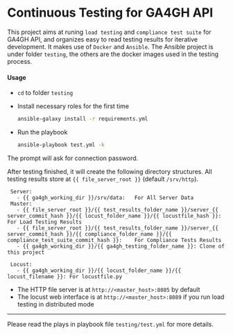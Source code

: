 # Continuous Testing for GA4GH API

This project aims at runing `load testing` and `compliance test suite` for GA4GH API, and organizes easy to read testing results for iterative development. It makes use of `Docker` and `Ansible`. The Ansible project is under folder `testing`, the others are the docker images used in the testing process.

#### Usage
- `cd` to folder `testing`
- Install necessary roles for the first time

    ```bash
    ansible-galaxy install -r requirements.yml
    ```
- Run the playbook

    ```bash
    ansible-playbook test.yml -k
    ```
The prompt will ask for connection password.

After testing finished, it will create the following directory structures. All testing results store at `{{ file_server_root }}` (default `/srv/http`).
```
 Server:
   - {{ ga4gh_working_dir }}/srv/data:   For All Server Data
 Master:
   - {{ file_server_root }}/{{ test_results_folder_name }}/server_{{ server_commit_hash }}/{{ locust_folder_name }}/{{ locustfile_hash }}:    For Load Testing Results
   - {{ file_server_root }}/{{ test_results_folder_name }}/server_{{ server_commit_hash }}/{{ compliance_folder_name }}/{{ compliance_test_suite_commit_hash }}:    For Compliance Tests Results
   - {{ ga4gh_working_dir }}/{{ ga4gh_testing_folder_name }}: Clone of this project

 Locust:
   - {{ ga4gh_working_dir }}/{{ locust_folder_name }}/{{ locust_filename }}: For locustfile.py
```

- The HTTP file server is at `http://<master_host>:8085` by default
- The locust web interface is at `http://<master_host>:8089` if you run load testing in distributed mode

---

Please read the plays in playbook file `testing/test.yml` for more details.
